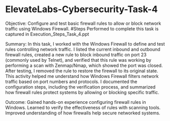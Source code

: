 # ElevateLabs-Cybersecurity-Task-4
Objective: Configure and test basic firewall rules to allow or block network traffic using Windows Firewall.
#Steps Performed to complete this task is captured in Execution_Steps_Task_4.ppt

Summary:
In this task, I worked with the Windows Firewall to define and test rules controlling network traffic. I listed the current inbound and outbound firewall rules, created a new rule to block inbound traffic on port 23 (commonly used by Telnet), and verified that this rule was working by performing a scan with Zenmap/Nmap, which showed the port was closed. After testing, I removed the rule to restore the firewall to its original state.
This activity helped me understand how Windows Firewall filters network traffic based on port numbers and protocols. I documented the configuration steps, including the verification process, and summarized how firewall rules protect systems by allowing or blocking specific traffic.

Outcome:
Gained hands-on experience configuring firewall rules in Windows.
Learned to verify the effectiveness of rules with scanning tools.
Improved understanding of how firewalls help secure networked systems.
